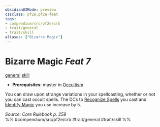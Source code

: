```yaml
---
obsidianUIMode: preview
cssclass: pf2e,pf2e-feat
tags:
- compendium/src/pf2e/crb
- trait/general
- trait/skill
aliases: ["Bizarre Magic"]
---
```

# Bizarre Magic  *Feat 7*  
[general](../../Rules/traits/general.md)  [skill](../../Rules/traits/skill.md)  

- **Prerequisites**: master in [Occultism](../skills.md#Occultism)

You can draw upon strange variations in your spellcasting, whether or not you can cast occult spells. The DCs to [Recognize Spells](recognize-spell.md) you cast and [Identify Magic](../../Rules/actions/identify-magic.md) you use increase by 5.

*Source: Core Rulebook p. 258*  
%% #compendium/src/pf2e/crb #trait/general #trait/skill %%